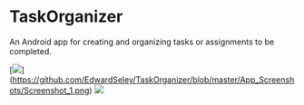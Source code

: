 # TaskOrganizer
An Android app for creating and organizing tasks or assignments to be completed. 

[![](https://github.com/EdwardSeley/TaskOrganizer/blob/master/App_Screenshots/Screenshot_1.png)] 
(https://github.com/EdwardSeley/TaskOrganizer/blob/master/App_Screenshots/Screenshot_1.png) [![](https://github.com/EdwardSeley/TaskOrganizer/blob/master/App_Screenshots/Screenshot_2.png)](https://github.com/EdwardSeley/TaskOrganizer/blob/master/App_Screenshots/Screenshot_2.png)
